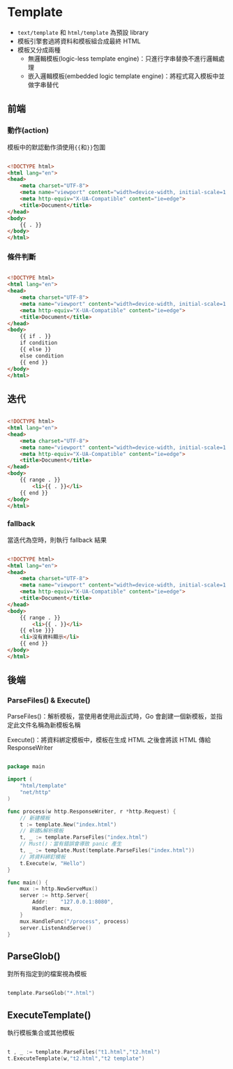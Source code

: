 # Template

* `text/template` 和 `html/template` 為預設 library
* 模板引擎套過將資料和模板組合成最終 HTML
* 模板又分成兩種
    * 無邏輯模板(logic-less template engine)：只進行字串替換不進行邏輯處理
    * 嵌入邏輯模板(embedded logic template engine)：將程式寫入模板中並做字串替代

## 前端

### 動作(action)

模板中的默認動作須使用`{{`和`}}`包圍

```HTML

<!DOCTYPE html>
<html lang="en">
<head>
    <meta charset="UTF-8">
    <meta name="viewport" content="width=device-width, initial-scale=1.0">
    <meta http-equiv="X-UA-Compatible" content="ie=edge">
    <title>Document</title>
</head>
<body>
    {{ . }}
</body>
</html>

```

### 條件判斷

```HTML

<!DOCTYPE html>
<html lang="en">
<head>
    <meta charset="UTF-8">
    <meta name="viewport" content="width=device-width, initial-scale=1.0">
    <meta http-equiv="X-UA-Compatible" content="ie=edge">
    <title>Document</title>
</head>
<body>
    {{ if . }}
    if condition
    {{ else }}
    else condition
    {{ end }}
</body>
</html>

```

## 迭代

```HTML

<!DOCTYPE html>
<html lang="en">
<head>
    <meta charset="UTF-8">
    <meta name="viewport" content="width=device-width, initial-scale=1.0">
    <meta http-equiv="X-UA-Compatible" content="ie=edge">
    <title>Document</title>
</head>
<body>
    {{ range . }}
        <li>{{ . }}</li>
    {{ end }}
</body>
</html>

```

### fallback

當迭代為空時，則執行 fallback 結果

```HTML

<!DOCTYPE html>
<html lang="en">
<head>
    <meta charset="UTF-8">
    <meta name="viewport" content="width=device-width, initial-scale=1.0">
    <meta http-equiv="X-UA-Compatible" content="ie=edge">
    <title>Document</title>
</head>
<body>
    {{ range . }}
        <li>{{ . }}</li>
    {{ else }}}
    <li>沒有資料顯示</li>
    {{ end }}
</body>
</html>

```


## 後端

### ParseFiles() & Execute()

ParseFiles()：解析模板，當使用者使用此函式時，Go 會創建一個新模板，並指定此文件名稱為新模板名稱

Execute()：將資料綁定模板中，模板在生成 HTML 之後會將該 HTML 傳給 ResponseWriter

```go

package main

import (
	"html/template"
	"net/http"
)

func process(w http.ResponseWriter, r *http.Request) {
    // 新建模板
    t := template.New("index.html")
    // 新建&解析模板
    t, _ := template.ParseFiles("index.html")
    // Must()：當有錯誤會導致 panic 產生
    t, _ := template.Must(template.ParseFiles("index.html"))
    // 將資料綁釘模板
	t.Execute(w, "Hello")
}

func main() {
	mux := http.NewServeMux()
	server := http.Server{
		Addr:    "127.0.0.1:8080",
		Handler: mux,
	}
	mux.HandleFunc("/process", process)
	server.ListenAndServe()
}


```

## ParseGlob()

對所有指定到的檔案視為模板

```go

template.ParseGlob("*.html")

```

## ExecuteTemplate()

執行模板集合或其他模板

```go

t , _ := template.ParseFiles("t1.html","t2.html")
t.ExecuteTemplate(w,"t2.html","t2 template")


```